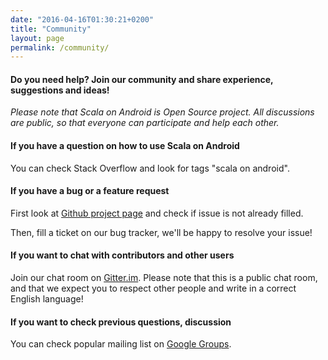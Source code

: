 ```yaml
---
date: "2016-04-16T01:30:21+0200"
title: "Community"
layout: page
permalink: /community/
---
```


#### Do you need help? Join our community and share experience, suggestions and ideas!

*Please note that Scala on Android is Open Source project. All discussions are public, so that everyone can participate and help each other.*

#### If you have a question on how to use Scala on Android
You can check Stack Overflow and look for tags "scala on android".

#### If you have a bug or a feature request
First look at [Github project page](https://github.com/scala-android/sbt-android/issues) and check if issue is not already filled.

Then, fill a ticket on our bug tracker, we'll be happy to resolve your issue!

#### If you want to chat with contributors and other users
Join our chat room on [Gitter.im](https://gitter.im/scala-android/sbt-android). Please note that this is a public chat room, and that we expect you to respect other people and write in a correct English language!


#### If you want to check previous questions, discussion
You can check popular mailing list on [Google Groups](https://groups.google.com/forum/#!forum/scala-on-android).
